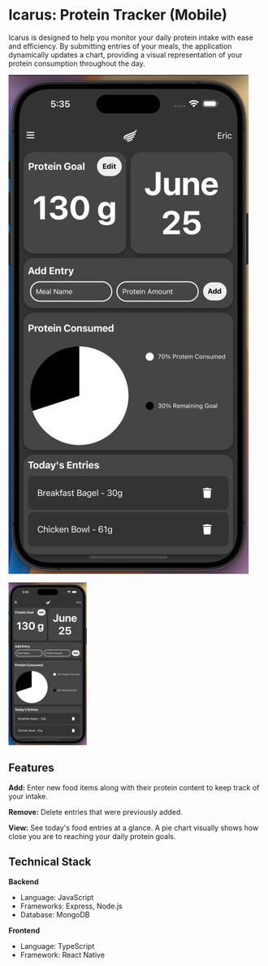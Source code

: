 # Icarus: Protein Tracker (Mobile)

Icarus is designed to help you monitor your daily protein intake with ease and efficiency. By submitting entries of your meals, the application dynamically updates a chart, providing a visual representation of your protein consumption throughout the day.

![home screenshot](/icarus-mobile/assets/images/homescreenshot.jpeg)

![past screenshot](/icarus-mobile/assets/images/pastscreenshot.jpeg)

## Features

**Add:** Enter new food items along with their protein content to keep track of your intake.

**Remove:** Delete entries that were previously added.

**View:** See today's food entries at a glance. A pie chart visually shows how close you are to reaching your daily protein goals.

## Technical Stack

**Backend**

- Language: JavaScript
- Frameworks: Express, Node.js
- Database: MongoDB

**Frontend**

- Language: TypeScript
- Framework: React Native
